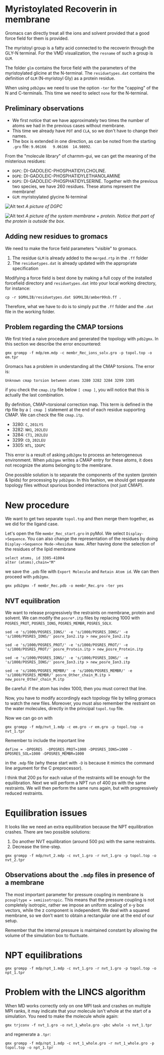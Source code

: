
# Myristoylated Recoverin in membrane 

Gromacs can directly treat all the ions and solvent provided that a good force field for them is provided. 

The myristoyl group is a fatty acid connected to the recoverin through the GLY-N terminal. For the VMD visualization, the `resname` of such a group is `GLM`. 

The folder `glm` contains the force field with the parameters of the myristoylated glicine at the N-terminal. The `residuetypes.dat` contains the definition of `GLM` (N-myristoyl Gly) as a protein residue. 

When using `pdb2gmx` we need to use the option `-ter` for the "capping" of the N and C-terminals. This time we need to select `none` for the N-terminal. 


## Preliminary observations
- We first notice that we have approximately two times the number of atoms we had in the previous cases without membrane.
- This time we already have `POT` and `CLA`, so we don't have to change their names.
- The box is extended in one direction, as can be noted from the starting `.gro` file: `9.06166   9.06166  14.98092`. 

From the "molecule library" of charmm-gui, we can get the meaning of the misterious residues:
- `DGPC`: DI-GADOLEIC-PHOSPHATIDYLCHOLINE. 
- `DGPE`: DI-GADOLEIC-PHOSPHATIDYLETHANOLAMINE
- `DGPS`: DI-GADOLEIC-PHOSPHATIDYLSERINE. Together with the previous two species, we have 260 residues. These atoms represent the membrane!
- `GLM`: myristoylated glycine N-terminal


![Alt text](DI-GADOLEIC-PHOSPHATIDYLCHOLINE.png)
*A picture of DGPC*

![Alt text](membr_Rec.png)
*A picture of the system membrane + protein. Notice that part of the protein is outside the box.*


## Adding new residues to gromacs
We need to make the force field parameters "visible" to gromacs. 

1. The residue `GLM` is already added to the `merged.rtp` in the `.ff` folder
2. The `residuetypes.dat` is already updated with the appropriate specification

Modifying a force field is best done by making a full copy of the installed forcefield directory and `residuetypes.dat` into your local working directory, for instance:
```
cp -r $GMXLIB/residuetypes.dat $GMXLIB/amber99sb.ff .
```
Therefore, what we have to do is to simply put the `.ff` folder and the `.dat` file in the working folder.

## Problem regarding the CMAP torsions
We first tried a naive procedure and generated the topology with `pdb2gmx`. In this section we describe the error encountered:
```
gmx grompp -f mdp/em.mdp -c membr_Rec_ions_solv.gro -p topol.top -o em.tpr
```
Gromacs has a problem in understanding all the CMAP torsions. The error is: 
```
Unknown cmap torsion between atoms 3280 3282 3284 3299 3305
```
if you check the `cmap.itp` file below `[ cmap ]`, you will notice that this is actually the last combination. 

By definition, CMAP=torsional correction map. This term is defined in the rtp file by a `[ cmap ]` statement at the end of each residue supporting CMAP. We can check the file `cmap.itp`. 

- 3280: `C`, `201LYS`
- 3282: `NH1`, `202LEU`
- 3284: `CT1`, `202LEU`
- 3299: `CD`, `202LEU`
- 3305: `NTL`, `1DGPC`

This error is a result of asking `pdb2gmx` to process an heterogeneous environment. When `pdb2gmx` writes a CMAP entry for these atoms, it does not recognize the atoms belonging to the membrane.

One possible solution is to separate the components of the system (protein & lipids) for processing by `pdb2gmx`. In this fashion, we should get separate topology files without spurious bonded interactions (not just CMAP). 


# New procedure
We want to get two separate `topol.top` and then merge them together, as we did for the ligand case.  


Let's open the file `membr_Rec_start.gro` in pyMol. We select `Display->Sequence`. You can also change the representation of the residues by doing `Display->Sequence Mode->Residue Name`. After having done the selection of the residues of the lipid membrane 
```
select atoms, id 3305-41004
alter (atoms),chain="M"
```
we save the `.pdb` file with `Export Molecule` and `Retain Atom id`. We can then proceed with `pdb2gmx`. 

```
gmx pdb2gmx -f membr_Rec.pdb -o membr_Rec.gro -ter yes
```

## NVT equilibration 
We want to release progressively the restraints on membrane, protein and solvent. We can modify the `posre*.itp` files by replacing 1000 with `POSRES_PROT`, `POSRES_IONS`, `POSRES_MEMBR`, `POSRES_SOLV`.
```
sed -e 's/1000/POSRES_IONS/' -e 's/1000/POSRES_IONS/' -e 's/1000/POSRES_IONS/' posre_Ion2.itp > new_posre_Ion2.itp
```
```
sed -e 's/1000/POSRES_PROT/' -e 's/1000/POSRES_PROT/' -e 's/1000/POSRES_PROT/' posre_Protein.itp > new_posre_Protein.itp
```
```
sed -e 's/1000/POSRES_IONS/' -e 's/1000/POSRES_IONS/' -e 's/1000/POSRES_IONS/' posre_Ion3.itp > new_posre_Ion3.itp
```
```
sed -e 's/1000/POSRES_MEMBR/' -e 's/1000/POSRES_MEMBR/' -e 's/1000/POSRES_MEMBR/' posre_Other_chain_M.itp > new_posre_Other_chain_M.itp
```

Be careful: if the atom has index 1000, then you must correct that line. 

Now, you have to modify accordingly each topology file by telling gromacs to watch the new files. Moreover, you must also remember the restraint on the water molecules, directly in the principal `topol.top` file.

Now we can go on with 
```
gmx grompp -f mdp/nvt_1.mdp -c em.gro -r em.gro -p topol.top -o nvt_1.tpr
```
Remember to include the important line 
```
define = -DPOSRES  -DPOSRES_PROT=1000 -DPOSRES_IONS=1000 -DPOSRES_SOL=1000 -DPOSRES_MEMBR=1000
```
in the `.mdp` file (why these start with `-D` is because it mimics the command line argument for the C preprocessor).

I think that 200 ps for each value of the restraints will be enough for the equilibration. Next we will perform a NPT run of 400 ps with the same restraints. We will then perform the same runs again, but with progressively reduced restraints. 

# Equilibration issues 
It looks like we need an extra equiliibration because the NPT equilibration crashes. There are two possible solutions:
1. Do another NVT equilibration (around 500 ps) with the same restraints.
2. Decrease the time-step.

```
gmx grompp -f mdp/nvt_2.mdp -c nvt_1.gro -r nvt_1.gro -p topol.top -o nvt_2.tpr
```


## Observations about the `.mdp` files in presence of a membrane
The most important parameter for pressure coupling in membrane is `pcoupltype = semiisotropic`. This means that the pressure coupling is not completely isotropic, rather we impose an uniform scaling of x-y box vectors, while the z component is independent. We deal with a squared membrane, so we don’t want to obtain a rectangular one at the end of our setup.

Remember that the internal pressure is maintained constant by allowing the volume of the simulation box to fluctuate. 

# NPT equilibrations
```
gmx grompp -f mdp/npt_1.mdp -c nvt_1.gro -r nvt_1.gro -p topol.top -o npt_1.tpr
```

# Problem with the LINCS algorithm 
When MD works correctly only on one MPI task and crashes on multiple MPI ranks, it may indicate that your molecule isn't whole at the start of a simulation. You need to make the molecule whole again:
```
gmx trjconv -f nvt_1.gro -o nvt_1_whole.gro -pbc whole -s nvt_1.tpr
```
and regenerate a `.tpr`:
```
gmx grompp -f mdp/npt_1.mdp -c nvt_1_whole.gro -r nvt_1_whole.gro -p topol.top -o npt_1.tpr
```